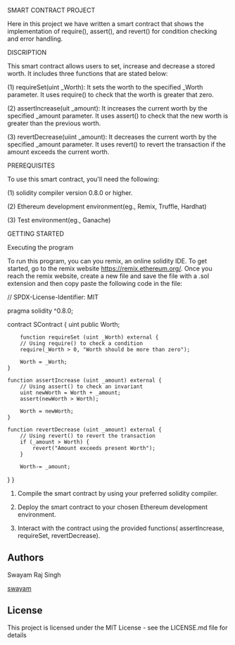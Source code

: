 SMART CONTRACT PROJECT

Here in this project we have written a smart contract that shows the implementation of require(), assert(), and revert() for condition checking and error handling.

DISCRIPTION

This smart contract allows users to set, increase and decrease a stored worth. It includes three functions that are stated below:

 (1) requireSet(uint _Worth): It sets the worth to the specified _Worth parameter. It uses require() to check that the worth is greater that zero.
 
 (2) assertIncrease(uit _amount): It increases the current worth by the specified _amount parameter. It uses assert() to check that the new worth is greater than
 the previous worth.
 
 (3) revertDecrease(uiint _amount): It decreases the current worth by the specified _amount parameter. It uses revert() to revert the transaction if the amount exceeds the current worth.

 PREREQUISITES

 To use this smart contract, you'll need the following:
 
 (1) solidity compiler version 0.8.0 or higher.
 
 (2) Ethereum development environment(eg., Remix, Truffle, Hardhat)
 
 (3) Test environment(eg., Ganache)

GETTING STARTED

Executing the program

To run this program, you can you remix, an online solidity IDE. To get started, go to the remix website https://remix.ethereum.org/.
Once you reach the remix website, create a new file and save the file with a .sol extension and then copy paste the following code in the file:

// SPDX-License-Identifier: MIT

pragma solidity ^0.8.0;

contract SContract {
    uint public Worth;
    
        function requireSet (uint _Worth) external {
        // Using require() to check a condition
        require(_Worth > 0, "Worth should be more than zero");
        
        Worth = _Worth;
    }
    
    function assertIncrease (uint _amount) external {
        // Using assert() to check an invariant
        uint newWorth = Worth + _amount;
        assert(newWorth > Worth);
        
        Worth = newWorth;
    }
    
    function revertDecrease (uint _amount) external {
        // Using revert() to revert the transaction
        if (_amount > Worth) {
            revert("Amount exceeds present Worth");
        }
        
        Worth-= _amount;
}
}


1. Compile the smart contract by using your preferred solidity compiler.
  
2. Deploy the smart contract to your chosen Ethereum development environment.
  
3. Interact with the contract using the provided functions( assertIncrease, requireSet, revertDecrease).

## Authors

Swayam Raj Singh

[swayam](https://academy.metacrafters.io/profile)


## License

This project is licensed under the MIT License - see the LICENSE.md file for details
